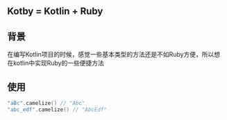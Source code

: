 ## Kotby = Kotlin + Ruby

## 背景

在编写Kotlin项目的时候，感觉一些基本类型的方法还是不如Ruby方便，所以想在kotlin中实现Ruby的一些便捷方法

## 使用

```kotlin
"aBc".camelize() // "Abc"
"abc_edf".camelize() // "AbcEdf"
```
